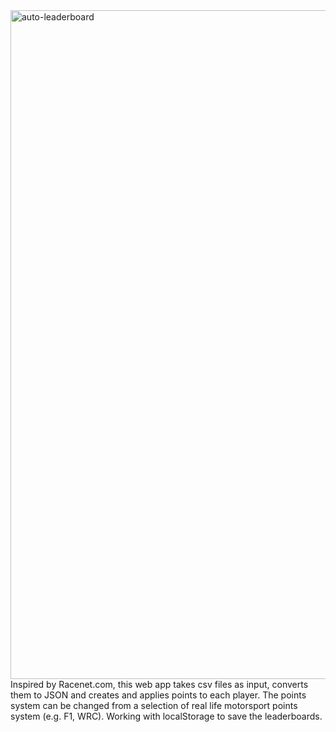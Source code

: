 <img width="1893" height="1070" alt="auto-leaderboard" src="https://github.com/user-attachments/assets/98cab60c-9ba0-4bc7-bdf4-ce97c6a1bb0e" />
Inspired by Racenet.com, this web app takes csv files as input, converts them to JSON and creates and applies points to each player. The points system can be changed from a selection of real life motorsport points system (e.g. F1, WRC). Working with localStorage to save the leaderboards.
